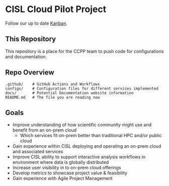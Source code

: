 # CISL Cloud Pilot Project

Follow our up to date [Kanban](https://jira.ucar.edu/secure/RapidBoard.jspa?rapidView=220&projectKey=CCPP).

## This Repository

This repository is a place for the CCPP team to push code for configurations and documentation.

## Repo Overview

    .github/    # GitHub Actions and Workflows
    configs/    # Configuration files for different services implemented
    docs/       # Potential Documentation website information
    README.md   # The file you are reading now

## Goals
* Improve understanding of how scientific community might use and benefit from an on-prem cloud
    * Which services fit on-prem better than traditional HPC and/or public cloud
* Gain experience within CISL deploying and operating an on-prem cloud and associated services
* Improve CISL ability to support interactive analysis workflows in environment where data is globally distributed
* Increase user visibility in to on-prem cloud offerings
* Develop metrics to showcase project value & feasibility
* Gain experience with Agile Project Management